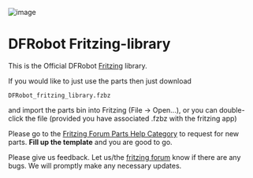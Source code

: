 ![image](https://github.com/user-attachments/assets/f93c7617-dd9b-47db-984c-620419cd521e)

# DFRobot Fritzing-library

This is the Official DFRobot [Fritzing](http://fritzing.org/) library.

If you would like to just use the parts then just download 

    DFRobot_fritzing_library.fzbz

and import the parts bin into Fritzing (File -> Open...), or you can double-click the file (provided you have associated .fzbz with the fritzing app)

Please go to the [Fritzing Forum Parts Help Category](https://forum.fritzing.org/c/parts-help) to request for new parts. **Fill up the template** and you are good to go.

Please give us feedback. Let us/the [fritzing forum](https://forum.fritzing.org) know if there are any bugs. We will promptly make any necessary updates.
